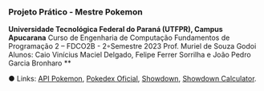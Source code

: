 ### Projeto Prático - Mestre Pokemon
**Universidade Tecnológica Federal do Paraná (UTFPR), Campus Apucarana**
Curso de Engenharia de Computação
Fundamentos de Programação 2 – FDCO2B - 2◦Semestre 2023
Prof. Muriel de Souza Godoi
Alunos: Caio Vinícius Maciel Delgado, Felipe Ferrer Sorrilha e João Pedro Garcia Bronharo **






● Links: [API Pokemon](https://pokeapi.co/),
[Pokedex Oficial](https://www.pokemon.com/br/pokedex/),
[Showdown](https://pokemonshowdown.com/),
[Showdown Calculator](https://calc.pokemonshowdown.com/).
